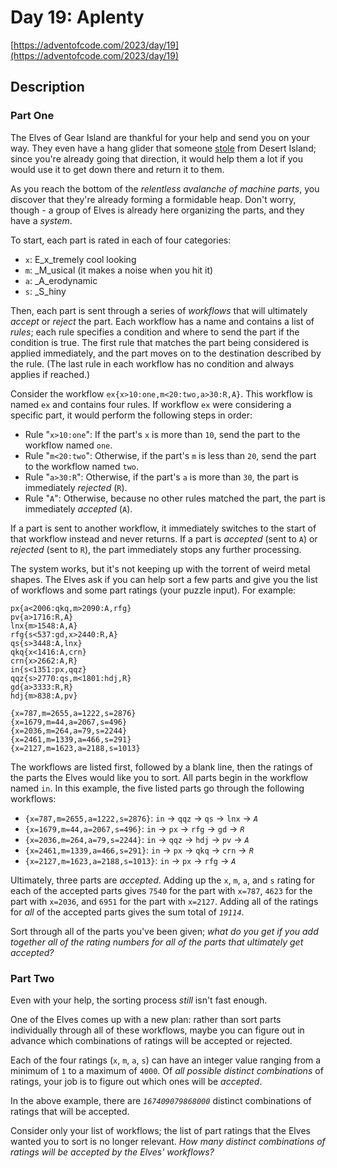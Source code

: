 # Day 19: Aplenty

[https://adventofcode.com/2023/day/19](https://adventofcode.com/2023/day/19)

## Description

### Part One

The Elves of Gear Island are thankful for your help and send you on your way. They even have a hang glider that someone [stole](https://adventofcode.com/2023/day/9) from Desert Island; since you're already going that direction, it would help them a lot if you would use it to get down there and return it to them.

As you reach the bottom of the _relentless avalanche of machine parts_, you discover that they're already forming a formidable heap. Don't worry, though - a group of Elves is already here organizing the parts, and they have a <span title="This part sparks joy. This part sparks joy. This part ALSO sparks joy... I think we need a different system."><em>system</em></span>.

To start, each part is rated in each of four categories:

*   `x`: E_x_tremely cool looking
*   `m`: _M_usical (it makes a noise when you hit it)
*   `a`: _A_erodynamic
*   `s`: _S_hiny

Then, each part is sent through a series of _workflows_ that will ultimately _accept_ or _reject_ the part. Each workflow has a name and contains a list of _rules_; each rule specifies a condition and where to send the part if the condition is true. The first rule that matches the part being considered is applied immediately, and the part moves on to the destination described by the rule. (The last rule in each workflow has no condition and always applies if reached.)

Consider the workflow `ex{x>10:one,m<20:two,a>30:R,A}`. This workflow is named `ex` and contains four rules. If workflow `ex` were considering a specific part, it would perform the following steps in order:

*   Rule "`x>10:one`": If the part's `x` is more than `10`, send the part to the workflow named `one`.
*   Rule "`m<20:two`": Otherwise, if the part's `m` is less than `20`, send the part to the workflow named `two`.
*   Rule "`a>30:R`": Otherwise, if the part's `a` is more than `30`, the part is immediately _rejected_ (`R`).
*   Rule "`A`": Otherwise, because no other rules matched the part, the part is immediately _accepted_ (`A`).

If a part is sent to another workflow, it immediately switches to the start of that workflow instead and never returns. If a part is _accepted_ (sent to `A`) or _rejected_ (sent to `R`), the part immediately stops any further processing.

The system works, but it's not keeping up with the torrent of weird metal shapes. The Elves ask if you can help sort a few parts and give you the list of workflows and some part ratings (your puzzle input). For example:

    px{a<2006:qkq,m>2090:A,rfg}
    pv{a>1716:R,A}
    lnx{m>1548:A,A}
    rfg{s<537:gd,x>2440:R,A}
    qs{s>3448:A,lnx}
    qkq{x<1416:A,crn}
    crn{x>2662:A,R}
    in{s<1351:px,qqz}
    qqz{s>2770:qs,m<1801:hdj,R}
    gd{a>3333:R,R}
    hdj{m>838:A,pv}

    {x=787,m=2655,a=1222,s=2876}
    {x=1679,m=44,a=2067,s=496}
    {x=2036,m=264,a=79,s=2244}
    {x=2461,m=1339,a=466,s=291}
    {x=2127,m=1623,a=2188,s=1013}


The workflows are listed first, followed by a blank line, then the ratings of the parts the Elves would like you to sort. All parts begin in the workflow named `in`. In this example, the five listed parts go through the following workflows:

*   `{x=787,m=2655,a=1222,s=2876}`: `in` -> `qqz` -> `qs` -> `lnx` -> _`A`_
*   `{x=1679,m=44,a=2067,s=496}`: `in` -> `px` -> `rfg` -> `gd` -> _`R`_
*   `{x=2036,m=264,a=79,s=2244}`: `in` -> `qqz` -> `hdj` -> `pv` -> _`A`_
*   `{x=2461,m=1339,a=466,s=291}`: `in` -> `px` -> `qkq` -> `crn` -> _`R`_
*   `{x=2127,m=1623,a=2188,s=1013}`: `in` -> `px` -> `rfg` -> _`A`_

Ultimately, three parts are _accepted_. Adding up the `x`, `m`, `a`, and `s` rating for each of the accepted parts gives `7540` for the part with `x=787`, `4623` for the part with `x=2036`, and `6951` for the part with `x=2127`. Adding all of the ratings for _all_ of the accepted parts gives the sum total of _`19114`_.

Sort through all of the parts you've been given; _what do you get if you add together all of the rating numbers for all of the parts that ultimately get accepted?_

### Part Two

Even with your help, the sorting process _still_ isn't fast enough.

One of the Elves comes up with a new plan: rather than sort parts individually through all of these workflows, maybe you can figure out in advance which combinations of ratings will be accepted or rejected.

Each of the four ratings (`x`, `m`, `a`, `s`) can have an integer value ranging from a minimum of `1` to a maximum of `4000`. Of _all possible distinct combinations_ of ratings, your job is to figure out which ones will be _accepted_.

In the above example, there are _`167409079868000`_ distinct combinations of ratings that will be accepted.

Consider only your list of workflows; the list of part ratings that the Elves wanted you to sort is no longer relevant. _How many distinct combinations of ratings will be accepted by the Elves' workflows?_
